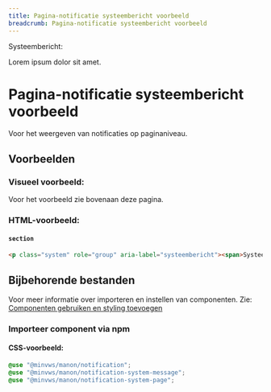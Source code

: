 ```yaml
---
title: Pagina-notificatie systeembericht voorbeeld
breadcrumb: Pagina-notificatie systeembericht voorbeeld
---
```


<section class="system" role="group" aria-label="systeembericht">
  <div>
    <span>Systeembericht:</span>
    <p>Lorem ipsum dolor sit amet.</p>
  </div>
</section>

<h1 id="introduction">Pagina-notificatie systeembericht voorbeeld</h1>

Voor het weergeven van notificaties op paginaniveau.

<h2 id="examples">Voorbeelden</h2>

### Visueel voorbeeld:

Voor het voorbeeld zie bovenaan deze pagina.

### HTML-voorbeeld:

#### `section`

```html
<p class="system" role="group" aria-label="systeembericht"><span>Systeembericht:</span> Lorem ipsum dolor sit.</p>
```

<h2 id="requirements">Bijbehorende bestanden</h2>

Voor meer informatie over importeren en instellen van componenten. Zie:
[Componenten gebruiken en styling toevoegen](/documentation/import-styling)

### Importeer component via npm

#### CSS-voorbeeld:

```css
@use "@minvws/manon/notification";
@use "@minvws/manon/notification-system-message";
@use "@minvws/manon/notification-system-page";
```
